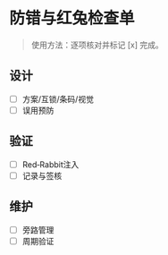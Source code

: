 # 防错与红兔检查单

> 使用方法：逐项核对并标记 [x] 完成。

## 设计

- [ ] 方案/互锁/条码/视觉
- [ ] 误用预防

## 验证

- [ ] Red‑Rabbit注入
- [ ] 记录与签核

## 维护

- [ ] 旁路管理
- [ ] 周期验证
